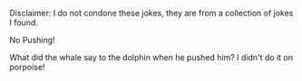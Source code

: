 Disclaimer: I do not condone these jokes, they are from a collection of jokes I found.

No Pushing!

What did the whale say to the dolphin when he pushed him? I didn't do it on porpoise!

